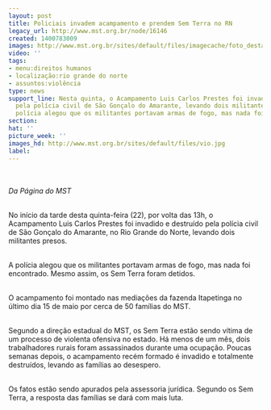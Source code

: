 ```yaml
---
layout: post
title: Policiais invadem acampamento e prendem Sem Terra no RN
legacy_url: http://www.mst.org.br/node/16146
created: 1400783009
images: http://www.mst.org.br/sites/default/files/imagecache/foto_destaque/vio.jpg
video: ''
tags:
- menu:direitos humanos
- localização:rio grande do norte
- assuntos:violência
type: news
support_line: Nesta quinta, o Acampamento Luis Carlos Prestes foi invadido e destruído
  pela polícia civil de São Gonçalo do Amarante, levando dois militantes presos.&nbsp;A
  polícia alegou que os militantes portavam armas de fogo, mas nada foi encontrado.
section: 
hat: ''
picture_week: ''
images_hd: http://www.mst.org.br/sites/default/files/vio.jpg
label: 
---
```

<p><br><br><em>Da Página do MST</em></p><p><br>No início da tarde desta quinta-feira (22), por volta das 13h, o Acampamento Luis Carlos Prestes foi invadido e destruído pela polícia civil de São Gonçalo do Amarante, no Rio Grande do Norte, levando dois militantes presos.</p><p><br>A polícia alegou que os militantes portavam armas de fogo, mas nada foi encontrado. Mesmo assim, os Sem Terra foram detidos.&nbsp;</p><p><br>O acampamento foi montado nas mediações da fazenda Itapetinga no último dia 15 de maio por cerca de 50 famílias do MST.</p><p><br>Segundo a direção estadual do MST, os Sem Terra estão sendo vítima de um processo de&nbsp;violenta&nbsp;ofensiva no estado. Há menos de um mês, dois trabalhadores rurais foram assassinados durante uma ocupação. Poucas semanas depois, o acampamento recém formado é invadido e totalmente destruídos, levando as famílias ao desespero.&nbsp;</p><p><br>Os fatos estão sendo apurados pela assessoria jurídica. Segundo os Sem Terra, a resposta das famílias se dará com mais luta.</p><div>&nbsp;</div>
